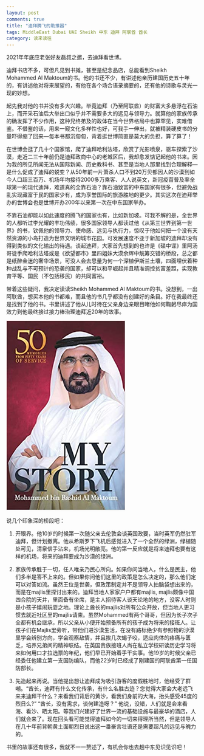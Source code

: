 ```yaml
---
layout: post
comments: true
title: "迪拜腾飞的助推器"
tags: MiddleEast Dubai UAE Sheikh 中东 迪拜 阿联酋 酋长
category: 读来读往
---
```



2021年年底应老张好友磊叔之邀，去迪拜看世博。

迪拜书店不多，可但凡见到书摊，甚至是纪念品店，总能看到Sheikh Mohammed Al Maktoum的书。他的书还不少，有讲述他亲历建国历史五十年的，有讲述他对将来展望的，有他在各个场合语录摘要的，还有他的诗歌与灵光一现的妙想。

起先我对他的书并没有多大兴趣。毕竟迪拜（乃至阿联酋）的财富大多悬浮在石油上，而开采石油后大举出口似乎并不需要多大的远见与领导力。就算他的家族传承的确发挥了不少作用，这种兄终弟及的政体在当今世界格局中也算罕见，实难借鉴。不借鉴的话，用来一窥文化多样性也好，可我手一伸出，就被精装硬皮书的分量吓得缩了回来—每本书都沉甸甸，背着逛世博简直是莫大的负担，算了算了！

在世博会逛了几十个国家馆，爬了迪拜哈利法塔，欣赏了光影喷泉，驱车探索了沙漠，走近二三十年前仍是迪拜政商中心的老城区后，我却愈发惦记起他的书来。因为我的所见所闻无法从国际新闻、历史教科书、甚至是当地人那里找到合理解释—是什么促成了迪拜的蜕变？从50年前一片萧杀人口不到20万贝都因人的沙漠到如今人口超三百万、机场年均接待2000多万乘客、人人说英文，新冠疫苗普及率全球第一的现代迪拜，难道真的全靠石油？靠石油致富的中东国家有很多，但避免战乱实现藏富于民的国家少有，成为享誉国际的旅游胜地的更少。其实这次在迪拜举办的世博会也是世博开办200年以来第一次在中东国家举办。

不靠石油却能以如此速度的腾飞的国家也有，比如新加坡。可我不解的是，全世界的人都听过李光耀的丰功伟绩，很多国家领导人都读过他《从第三世界到第一世界》的书，钦佩他的领导力、使命感、远见与执行力，惊叹于他如何把一个没有天然资源的小岛打造为世界文明的城市花园。可发展速度不亚于新加坡的迪拜却没有得到类似的文化输出的待遇。谈起迪拜，大家首先想到的也许是《碟中谍》里阿汤哥徒手爬哈利法塔或是《欲望都市》里四姐妹大漠余辉中觥筹交错的桥段，总之都是纸醉金迷的奢华场景，可没人会去思量为何一个深植伊斯兰土壤，四面埋伏着种种战乱与不可预计的恐袭的国家，却可以和平崛起并且精准调控贫富差距，实现教育平等、国民（不包括移民）的共同富裕。

带着这些疑问，我决定读读Sheikh Mohammed Al Maktoum的书。没想到，一出阿联酋，想买本他的书都难，而且他的书几乎都没有创建好的条目。好在我最终还是找到了他的书。书里讲述了他从儿时待在父亲身边亲眼目睹他如何鞠躬尽瘁为国效力到他最终接过接力棒治理迪拜近20年的故事。

![my story - 50 memories from 50 years of service](/images/my_story.jpg)

说几个印象深的桥段吧：

1. 开眼界。他10岁的时候第一次随父亲去伦敦会谈英国政要，当时英军仍然驻军迪拜，但计划撤离。他从希斯罗下飞机后感觉进入了一个全然的绿洲，绿植随处可见，清泉信手沾来，机场光明敞亮。他的第一反应就是将来迪拜也要有这样的机场，将来的迪拜要成为沙漠的绿洲。

2. 家族传承胜于一切，任人唯亲乃民心所向。如果你问当地人，什么是民主，他们多半是答不上来的。但如果你问他们这里的政策是怎么决定的，那么他们定可以对答如流。虽然王位是世袭，但政策制定并不是领导人拍脑袋想出来的，而是在majlis里探讨出来的。迪拜当地人家家户户都有majlis, majlis颇像中国四合院的天井，里面备有坐席，是主人招待客人谈天论地的地方，没客人时则是小孩子嬉闹玩耍之地。理论上酋长的majlis对所有公众开放，但当地人更习惯去就近社区里的majlis请柬。虽然Mohammed有两个哥哥，但因为长子次子全都有机会继承，所以父亲从小便开始预备所有的孩子成为将来的接班人。让孩子们在Majlis里旁听，带他们进沙漠生活，在没有路标绝少有参照物的沙漠里学会辨别方向，学会观察敌情，并且挨几次蝎子咬，适应肉体的疼痛与匮乏，培养兄弟间的精神联结。在英国贵族接班人尚在私立学校研读历史学习将来如何用口才拉选票的年纪，他们早已开始着手干实事。他19岁的时候父亲已经委任他建立第一支国防编队，而他22岁时已经成了刚建国的阿联酋第一任国防部长。

3. 先造起来再说。当他提出想让迪拜成为吸引游客的度假胜地时，他经受了群嘲。“酋长，迪拜有什么文化传承，有什么名胜古迹？您觉得大家会大老远飞来来迪拜干什么？来看我们背后的黄沙，看我们身前的大海，抬头感受45度的烈日么?” “酋长，没有需求，谈何建造呀？” 他说，没错，人们就是会来看海、看沙、晒太阳。等我们兴建好了世界一流的基础设施与最豪华的酒店，人们就会来了。现在回头看可能觉得迪拜如今的一切来得理所当然，但是领导人在几十年前背朝黄土面朝烈日说出这一番豪言壮语还是需要超凡的远见与魄力的。

书里的故事还有很多，我就不一一赘述了，有机会你也去趟中东见识见识吧！



